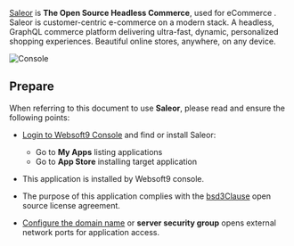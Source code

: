 [Saleor](https://saleor.io/) is **The Open Source Headless Commerce**, used for eCommerce . Saleor is customer-centric e-commerce on a modern stack. A headless, GraphQL commerce platform delivering ultra-fast, dynamic, personalized shopping experiences. Beautiful online stores, anywhere, on any device.


![Console](https://libs.websoft9.com/Websoft9/DocsPicture/zh/saleor/saleor-gui-websoft9.png)


## Prepare

When referring to this document to use **Saleor**, please read and ensure the following points:

- [Login to Websoft9 Console](./login-console) and find or install Saleor:
  - Go to **My Apps** listing applications 
  - Go to **App Store** installing target application

- This application is installed by Websoft9 console.


- The purpose of this application complies with the [bsd3Clause](https://opensource.org/licenses/BSD-3-Clause) open source license agreement.


- [Configure the domain name](./domain-set) or **server security group** opens external network ports for application access.